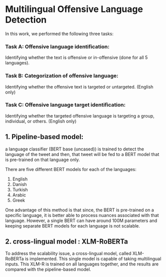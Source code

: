 # Multilingual Offensive Language Detection

In this work, we performed the following three
tasks:
### Task A: Offensive language identification:

Identifying whether the text is offensive or in-offensive (done for all 5 languages).

### Task B: Categorization of offensive language: 

Identifying whether the offensive text is targeted or untargeted. (English only)

### Task C: Offensive language target identification: 

Identifying whether the targeted offensive language is targeting a group, individual, or others. (English only)


## 1. Pipeline-based model: 
a language classifier (BERT base (uncased)) is trained to detect the language of the tweet and then, that tweet will be fed to a BERT model that is pre-trained on that language only.

There are five different BERT models for each of the languages:
1. English
2. Danish
3. Turkish
4. Arabic
5. Greek

One advantage of this method is that since, the BERT is pre-trained on a specific language, it is better able to process nuances associated with
that language. However, a single BERT can have around 100M parameters and keeping separate BERT models for each language is not scalable.

## 2. cross-lingual model : XLM-RoBERTa
To address the scalability issue, a cross-lingual model, called XLM-RoBERTa is implemented. This single model is capable of taking multilingual inputs. 
This XLM-R is trained on all languages together, and the results are compared with the pipeline-based model.



